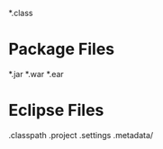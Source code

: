 *.class

# Package Files #
*.jar
*.war
*.ear

# Eclipse Files #
.classpath
.project
.settings
.metadata/